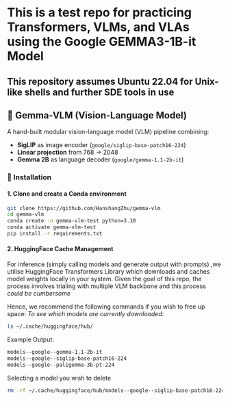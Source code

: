 # This is a test repo for practicing Transformers, VLMs, and VLAs using the Google GEMMA3-1B-it Model
## This repository assumes Ubuntu 22.04 for Unix-like shells and further SDE tools in use
## 🧠 Gemma-VLM (Vision-Language Model)

A hand-built modular vision-language model (VLM) pipeline combining:
- **SigLIP** as image encoder (`google/siglip-base-patch16-224`)
- **Linear projection** from 768 → 2048
- **Gemma 2B** as language decoder (`google/gemma-1.1-2b-it`)

### 🔧 Installation

#### 1. Clone and create a Conda environment
```bash
git clone https://github.com/HanshangZhu/gemma-vlm
cd gemma-vlm
conda create -n gemma-vlm-test python=3.10
conda activate gemma-vlm-test
pip install -r requirements.txt
```

#### 2. HuggingFace Cache Management
For inference (simply calling models and generate output with prompts) ,we utilise HuggingFace Transformers Library which downloads and caches model weights locally in your system. Given the goal of this repo, the process involves trialing with multiple VLM backbone and this process *could be cumbersome*

Hence, we recommend the following commands if you wish to free up space:
*To see which models are currently downloaded*:

```bash
ls ~/.cache/huggingface/hub/
```

Example Output:

```bash
models--google--gemma-1.1-2b-it
models--google--siglip-base-patch16-224
models--google--paligemma-3b-pt-224
```

Selecting a model you wish to delete
```bash
rm -rf ~/.cache/huggingface/hub/models--google--siglip-base-patch16-224
```


